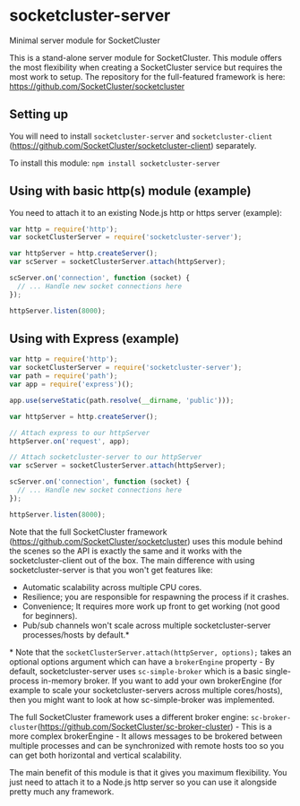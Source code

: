 # socketcluster-server
Minimal server module for SocketCluster

This is a stand-alone server module for SocketCluster. This module offers the most flexibility when creating a SocketCluster service but requires the most work to setup.
The repository for the full-featured framework is here: https://github.com/SocketCluster/socketcluster

## Setting up

You will need to install ```socketcluster-server``` and ```socketcluster-client``` (https://github.com/SocketCluster/socketcluster-client) separately.

To install this module:
```npm install socketcluster-server```

## Using with basic http(s) module (example)

You need to attach it to an existing Node.js http or https server (example):
```js
var http = require('http');
var socketClusterServer = require('socketcluster-server');

var httpServer = http.createServer();
var scServer = socketClusterServer.attach(httpServer);

scServer.on('connection', function (socket) {
  // ... Handle new socket connections here
});

httpServer.listen(8000);
```

## Using with Express (example)

```js
var http = require('http');
var socketClusterServer = require('socketcluster-server');
var path = require('path');
var app = require('express')();

app.use(serveStatic(path.resolve(__dirname, 'public')));

var httpServer = http.createServer();

// Attach express to our httpServer
httpServer.on('request', app);

// Attach socketcluster-server to our httpServer
var scServer = socketClusterServer.attach(httpServer);

scServer.on('connection', function (socket) {
  // ... Handle new socket connections here
});

httpServer.listen(8000);
```

Note that the full SocketCluster framework (https://github.com/SocketCluster/socketcluster) uses this module behind the scenes so the API is exactly the same and it works with the socketcluster-client out of the box.
The main difference with using socketcluster-server is that you won't get features like:

- Automatic scalability across multiple CPU cores.
- Resilience; you are responsible for respawning the process if it crashes.
- Convenience; It requires more work up front to get working (not good for beginners).
- Pub/sub channels won't scale across multiple socketcluster-server processes/hosts by default.\*

\* Note that the ```socketClusterServer.attach(httpServer, options);``` takes an optional options argument which can have a ```brokerEngine``` property - By default, socketcluster-server
uses ```sc-simple-broker``` which is a basic single-process in-memory broker. If you want to add your own brokerEngine (for example to scale your socketcluster-servers across multiple cores/hosts), then you might want to look at how sc-simple-broker was implemented.

The full SocketCluster framework uses a different broker engine: ```sc-broker-cluster```(https://github.com/SocketCluster/sc-broker-cluster) - This is a more complex brokerEngine - It allows messages to be brokered between
multiple processes and can be synchronized with remote hosts too so you can get both horizontal and vertical scalability.

The main benefit of this module is that it gives you maximum flexibility. You just need to attach it to a Node.js http server so you can use it alongside pretty much any framework.
